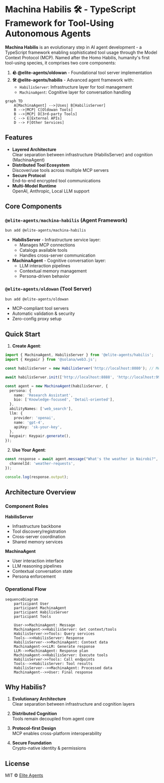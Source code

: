 # Machina Habilis 🛠️ - TypeScript Framework for Tool-Using Autonomous Agents

**Machina Habilis** is an evolutionary step in AI agent development - a TypeScript framework enabling sophisticated tool usage through the Model Context Protocol (MCP). Named after the Homo Habilis, humanity's first tool-using species, it comprises two core components:

1. **🪨 @elite-agents/oldowan** - Foundational tool server implementation
2. **🛠️ @elite-agents/habilis** - Advanced agent framework with:
   - `HabilisServer`: Infrastructure layer for tool management
   - `MachinaAgent`: Cognitive layer for conversation handling

```mermaid
graph TD
    A[MachinaAgent] -->|Uses| B[HabilisServer]
    B -->|MCP| C[Oldowan Tools]
    B -->|MCP| D[3rd-party Tools]
    C --> E[External APIs]
    D --> F[Other Services]
```

## Features

- **Layered Architecture**  
  Clear separation between infrastructure (HabilisServer) and cognition (MachinaAgent)
- **Distributed Tool Ecosystem**  
  Discover/use tools across multiple MCP servers
- **Secure Protocol**  
  End-to-end encrypted tool communications
- **Multi-Model Runtime**  
  OpenAI, Anthropic, Local LLM support

## Core Components

### `@elite-agents/machina-habilis` (Agent Framework)

```bash
bun add @elite-agents/machina-habilis
```

- **HabilisServer** - Infrastructure service layer:
  - Manages MCP connections
  - Catalogs available tools
  - Handles cross-server communication
- **MachinaAgent** - Cognitive conversation layer:
  - LLM interaction pipelines
  - Contextual memory management
  - Persona-driven behavior

### `@elite-agents/oldowan` (Tool Server)

```bash
bun add @elite-agents/oldowan
```

- MCP-compliant tool servers
- Automatic validation & security
- Zero-config proxy setup

## Quick Start

1. **Create Agent**:

```typescript
import { MachinaAgent, HabilisServer } from '@elite-agents/habilis';
import { Keypair } from '@solana/web3.js';

const habilisServer = new HabilisServer('http://localhost:8080'); // Memory server

await habilisServer.init(['http://localhost:8888', 'http://localhost:9999']); // Tool servers

const agent = new MachinaAgent(habilisServer, {
  persona: {
    name: 'Research Assistant',
    bio: ['Knowledge-focused', 'Detail-oriented'],
  },
  abilityNames: ['web_search'],
  llm: {
    provider: 'openai',
    name: 'gpt-4',
    apiKey: 'sk-your-key',
  },
  keypair: Keypair.generate(),
});
```

2. **Use Your Agent**:

```typescript
const response = await agent.message("What's the weather in Nairobi?", {
  channelId: 'weather-requests',
});

console.log(response.output);
```

## Architecture Overview

### Component Roles

**HabilisServer**

- Infrastructure backbone
- Tool discovery/registration
- Cross-server coordination
- Shared memory services

**MachinaAgent**

- User interaction interface
- LLM reasoning pipelines
- Contextual conversation state
- Persona enforcement

### Operational Flow

```mermaid
sequenceDiagram
    participant User
    participant MachinaAgent
    participant HabilisServer
    participant Tools

    User->>MachinaAgent: Message
    MachinaAgent->>HabilisServer: Get context/tools
    HabilisServer->>Tools: Query services
    Tools-->>HabilisServer: Response
    HabilisServer-->>MachinaAgent: Context data
    MachinaAgent->>LLM: Generate response
    LLM-->>MachinaAgent: Response plan
    MachinaAgent->>HabilisServer: Execute tools
    HabilisServer->>Tools: Call endpoints
    Tools-->>HabilisServer: Tool results
    HabilisServer-->>MachinaAgent: Processed data
    MachinaAgent-->>User: Final response
```

## Why Habilis?

1. **Evolutionary Architecture**  
   Clear separation between infrastructure and cognition layers

2. **Distributed Cognition**  
   Tools remain decoupled from agent core

3. **Protocol-first Design**  
   MCP enables cross-platform interoperability

4. **Secure Foundation**  
   Crypto-native identity & permissions

## License

MIT © [Elite Agents](https://github.com/elite-agents)
